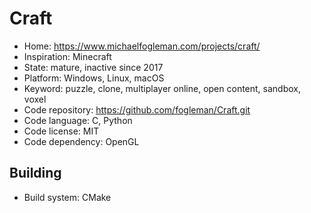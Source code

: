 # Craft

- Home: https://www.michaelfogleman.com/projects/craft/
- Inspiration: Minecraft
- State: mature, inactive since 2017
- Platform: Windows, Linux, macOS
- Keyword: puzzle, clone, multiplayer online, open content, sandbox, voxel
- Code repository: https://github.com/fogleman/Craft.git
- Code language: C, Python
- Code license: MIT
- Code dependency: OpenGL

## Building

- Build system: CMake
